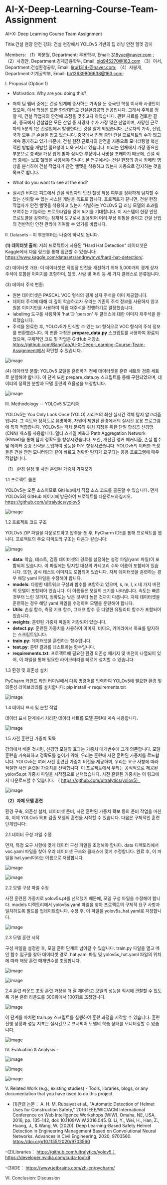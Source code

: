 # AI-X-Deep-Learning-Course-Team-Assignment
AI+X: Deep Learning Course Team Assignment

Title:건설 현장 안전 강화: 건설 현장에서 YOLOv5 기반의 딥 러닝 안전 헬멧 감지 

Members: 
（1）하문월, Department: 무용학부, Email: 318yue@naver.com ;
（2）사경안, Department:경제금융학부, Email: xlq945270@163.com
（3）이서, Department:건설환경공학, Email: lirui1314-@naver.com;
（4）사봉개, Department:기계공학부, Email: bb13639806638@163.com;

 I. Proposal (Option 1)  
 - Motivation: Why are you doing this?
 - 저희 팀 멤버 중에는 건설 업계에 종사하는 가족을 둔 중국인 학생 이서와 사경안이 있으며, 이서 학생은 또한 한양대학교 건설환경공학 전공입니다. 그래서 주제를 정할 때, 건설 작업자의 안전에 초점을 맞추고자 하였습니다. 관련 자료를 검토한 결과, 중국에서 건설업은 모든 산업 중 사망자 수가 가장 많은 산업이며, 사망한 근로자의 5분의 1은 건설업에서 발생한다는 것을 알게 되었습니다. 근로자의 가족, 산업, 국가 모두 큰 손실을 입고 있습니다. 중국에서 진행 중인 건설 프로젝트의 수가 많고 계속 증가하고 있기 때문에, 건설 현장 근로자의 안전을 자동으로 모니터링할 혁신적인 방법을 개발할 필요성이 더욱 커지고 있습니다. 머리는 인체에서 가장 중요한 부분으로 충격을 가장 쉽게 받아 심각한 부상이나 사망을 초래하기 때문에, 건설 작업 중에는 보호 헬멧을 사용해야 합니다. 본 연구에서는 건설 현장의 감시 카메라 영상을 분석하여 건설 작업자가 안전 헬멧을 착용하고 있는지 자동으로 감지하는 것을 목표로 합니다.

 - What do you want to see at the end?
 - 실시간 비디오 피드에서 건설 작업자의 안전 헬멧 착용 여부를 정확하게 탐지할 수 있는 신뢰할 수 있는 시스템 개발을 목표로 합니다. 프로젝트가 끝나면, 건설 현장 작업자가 안전 헬멧을 착용하고 있는지 식별하는 YOLOv5 딥 러닝 모델의 효과를 보여주는 기능하는 프로토타입을 갖게 되기를 기대합니다. 이 시스템이 현장 안전 프로토콜을 강화하는 잠재적 도구로서 활용되어 머리 부상 위험을 줄이고 건설 산업의 전반적인 안전 관리에 기여할 수 있기를 바랍니다.
   
II. Datasets – 이 부분부터는 나중에 하셔도 됩니다. 

**(1) 데이터셋 출처**: 저희 프로젝트에 사용된 "Hard Hat Detection" 데이터셋은 Kaggle에서 다음 링크를 통해 접근할 수 있습니다: https://www.kaggle.com/datasets/andrewmvd/hard-hat-detection/.

(2) 데이터셋 개요: 이 데이터셋은 작업장 안전을 개선하기 위해 5,000개의 경계 상자 주석이 포함된 이미지를 포함하며, 헬멧, 사람 및 머리 등 세 가지 클래스로 분류됩니다.

(3) 데이터 주석 변환:
 - 원본 데이터셋은 PASCAL VOC 형식의 경계 상자 주석을 이미 제공합니다.
 - 데이터 주석에 대해 더 깊이 학습하고자 우리는 기존의 주석 정보를 사용하지 않고 원본 이미지만을 사용하여 직접 재주석을 진행하기로 결정했습니다.
 - labelimg 도구를 사용하여 'hat'과 'person' 두 클래스에 대한 이미지 재주석을 완료했습니다.
 - 주석을 완료한 후, YOLOv5가 인식할 수 있는 txt 형식으로 VOC 형식의 주석 정보를 변환했습니다. 이 변환 과정은 **prepare_data.py** 스크립트를 사용하여 완료되었으며, 구체적인 코드 및 작업은 GitHub 저장소 https://github.com/BangTao/AI-X-Deep-Learning-Course-Team-Assignment에서 확인할 수 있습니다.

![image](https://github.com/BangTao/AI-X-Deep-Learning-Course-Team-Assignment/assets/42737652/add3ed45-df39-48f6-85c3-130d6a08509e)

(4) 데이터셋 분할: YOLOv5 모델을 훈련하기 전에 데이터셋을 훈련 세트와 검증 세트로 분할해야 합니다. 이 단계 또한 prepare_data.py 스크립트를 통해 구현되었으며, 데이터의 정확한 분할과 모델 훈련의 효율성을 보장합니다.

![image](https://github.com/BangTao/AI-X-Deep-Learning-Course-Team-Assignment/assets/42737652/1a1acbf1-3912-4048-a8a0-d8b3564cfb53)


III. Methodology -- YOLOv5 알고리즘

YOLOv5는 You Only Look Once (YOLO) 시리즈의 최신 실시간 객체 탐지 알고리즘입니다. 그 속도와 정확도로 유명하며, 자원이 제한된 환경에서의 실시간 응용 프로그램에 특히 적합합니다. YOLOv5는 객체 분류와 위치 지정을 위한 단일 합성곱 신경망(CNN) 패스를 사용합니다. 멀티 스케일 예측과 Path Aggregation Network (PANet)을 통해 탐지 정확도를 향상시켰습니다. 또한, 개선된 앵커 메커니즘, 손실 함수 및 데이터 증강 전략을 도입하여 성능을 더욱 향상시켰습니다. YOLOv5의 이러한 특성들은 건설 안전 모니터링과 같이 빠르고 정확한 탐지가 요구되는 응용 프로그램에 매우 적합합니다.

（1） 환경 설정 및 사전 훈련된 가중치 가져오기

1.1 프로젝트 클론

YOLOv5는 오픈 소스이므로 GitHub에서 직접 소스 코드를 클론할 수 있습니다. 먼저 YOLOv5의 GitHub 페이지에 방문하여 프로젝트를 다운로드하십시오. https://github.com/ultralytics/yolov5

![image](https://github.com/BangTao/AI-X-Deep-Learning-Course-Team-Assignment/assets/42737652/c645abb3-0c9a-405a-8766-516469fc8468)

1.2 프로젝트 코드 구조

YOLOv5 ZIP 파일을 다운로드하고 압축을 푼 후, PyCharm IDE를 통해 프로젝트를 엽니다. 프로젝트의 주요 디렉토리 구조는 다음과 같습니다:

![image](https://github.com/BangTao/AI-X-Deep-Learning-Course-Team-Assignment/assets/42737652/5ddd3a64-2fb8-44ae-adb4-5c43b09341ae)

 - **data**: 학습, 테스트, 검증 데이터셋의 경로를 설정하는 설정 파일(yaml 파일)이 포함되어 있습니다. 이 파일에는 탐지할 대상의 카테고리 수와 이름이 포함되어 있습니다. 또한, 공식 테스트 이미지도 포함되어 있습니다. 자체 데이터셋을 훈련하는 경우 해당 yaml 파일을 수정해야 합니다.
 - **models**: 다양한 네트워크 구성과 함수를 포함하고 있으며, s, m, l, x 네 가지 버전의 모델이 포함되어 있습니다. 이 이름들은 모델의 크기를 나타냅니다. 속도는 빠른 것부터 느린 것까지, 정확도는 낮은 것부터 높은 것까지 다릅니다. 자체 데이터셋을 훈련하는 경우 해당 yaml 파일을 수정하여 모델을 훈련해야 합니다.
 - **Utils**: 손실 함수, 측정 지표 함수, 그래프 함수 등 다양한 유틸리티 함수가 포함되어 있습니다.
 - **weights**: 훈련된 가중치 파일이 저장되어 있습니다.
 - **detect.py**: 훈련된 가중치를 사용하여 이미지, 비디오, 카메라에서 목표를 탐지하는 스크립트입니다.
 - **train.py**: 데이터셋을 훈련하는 함수입니다.
 - **test.py**: 훈련 결과를 테스트하는 함수입니다.
 - **requirements.txt**: 프로젝트에 필요한 환경 의존성 패키지 및 버전이 나열되어 있어, 이 파일을 통해 필요한 라이브러리를 빠르게 설치할 수 있습니다.

1.3 환경 및 의존성 설치

PyCharm 커맨드 라인 터미널에서 다음 명령어를 입력하여 YOLOv5에 필요한 환경 및 의존성 라이브러리를 설치합니다:
pip install -r requirements.txt

![image](https://github.com/BangTao/AI-X-Deep-Learning-Course-Team-Assignment/assets/42737652/a1f0d19e-e609-4218-bb9d-082a4131faaa)

1.4 데이터 표시 및 분할 작업

데이터 표시 단계에서 처리한 데이터 세트를 모델 훈련에 계속 사용합니다.

![image](https://github.com/BangTao/AI-X-Deep-Learning-Course-Team-Assignment/assets/42737652/95c6477c-867f-4d04-9d4a-e59fe48e1b4f)

1.5 사전 훈련된 가중치 획득

강의에서 배운 것처럼, 신경망 모델의 효과는 가중치 매개변수에 크게 의존합니다. 모델 훈련을 가속화하고 정확도를 높이기 위해, 우리는 훈련에 사전 훈련된 가중치를 로드합니다. YOLOv5는 여러 사전 훈련된 가중치 버전을 제공하며, 우리는 요구 사항에 따라 적절한 사전 훈련된 가중치를 선택합니다. 이 프로젝트에서 우리는 공식적으로 제공된 yolov5s.pt 가중치 파일을 시작점으로 선택했습니다. 사전 훈련된 가중치는 이 링크에서 다운로드할 수 있습니다. （ https://github.com/ultralytics/yolov5）

![image](https://github.com/BangTao/AI-X-Deep-Learning-Course-Team-Assignment/assets/42737652/c62c8b92-c5f5-4945-a7f7-6c2d255d8d54)

**（2）자체 모델 훈련**

환경 구축, 의존성 설치, 데이터셋 준비, 사전 훈련된 가중치 확보 등의 준비 작업을 마친 후, 이제 YOLOv5 목표 검출 모델의 훈련을 시작할 수 있습니다. 다음은 구체적인 훈련 단계입니다:

2.1 데이터 구성 파일 수정 

먼저, 특정 요구 사항에 맞게 데이터 구성 파일을 조정해야 합니다. data 디렉토리에서 voc.yaml 파일을 찾아 우리 데이터셋 구조와 클래스에 맞게 수정합니다. 완료 후, 이 파일을 hat.yaml이라는 이름으로 저장합니다.

![image](https://github.com/BangTao/AI-X-Deep-Learning-Course-Team-Assignment/assets/42737652/8e4ab9bc-fd96-4b47-98cc-e30e69b3ff09)

![image](https://github.com/BangTao/AI-X-Deep-Learning-Course-Team-Assignment/assets/42737652/c575d3f9-d33f-482d-9ee0-2cc86566853b)

2.2 모델 구성 파일 수정

사전 훈련된 가중치로 yolov5s.pt를 선택했기 때문에, 모델 구성 파일을 수정해야 합니다. models 디렉토리에서 yolov5s.yaml 파일을 찾아 프로젝트의 구체적 요구 사항과 일치하도록 필드를 업데이트합니다. 수정 후, 이 파일을 yolov5s_hat.yaml로 저장합니다.

![image](https://github.com/BangTao/AI-X-Deep-Learning-Course-Team-Assignment/assets/42737652/b522e2d5-0826-423d-b25a-be306959f119)

2.3 모델 훈련 시작

구성 파일을 설정한 후, 모델 훈련 단계로 넘어갈 수 있습니다. train.py 파일을 열고 메인 함수 입구를 찾아 데이터셋 경로, hat.yaml 파일 및 yolov5s_hat.yaml 파일의 위치에 따라 해당 훈련 매개변수를 조정합니다.

![image](https://github.com/BangTao/AI-X-Deep-Learning-Course-Team-Assignment/assets/42737652/aeec1eea-26b1-4b93-9c6d-acc2d0e949f4)

![image](https://github.com/BangTao/AI-X-Deep-Learning-Course-Team-Assignment/assets/42737652/e2749b9e-fc12-420f-9e6d-2a48e771045c)

2.4 훈련 라운드 조정 훈련 과정을 더 잘 제어하고 모델의 성능을 적시에 관찰할 수 있도록 기본 훈련 라운드를 300회에서 100회로 조정합니다.

![image](https://github.com/BangTao/AI-X-Deep-Learning-Course-Team-Assignment/assets/42737652/efb66ae7-1c82-4ecb-932f-eb1d6f88744f)

이 단계를 마치면 train.py 스크립트를 실행하여 훈련 과정을 시작할 수 있습니다. 훈련 진행 상황과 성능 지표는 실시간으로 표시되어 모델의 학습 상태를 모니터링할 수 있습니다.

![image](https://github.com/BangTao/AI-X-Deep-Learning-Course-Team-Assignment/assets/42737652/0816a989-e260-4a05-8550-4a20a2954100)

IV. Evaluation & Analysis - 

![image](https://github.com/BangTao/AI-X-Deep-Learning-Course-Team-Assignment/assets/42737652/37cd5436-3f88-4a4a-a29a-00603b72d281)

![image](https://github.com/BangTao/AI-X-Deep-Learning-Course-Team-Assignment/assets/42737652/5565e472-eeec-4e49-964e-066f77c14ed0)

![image](https://github.com/BangTao/AI-X-Deep-Learning-Course-Team-Assignment/assets/42737652/7d6c5a0c-7428-4895-bd2e-7adccd8ce0fb)

V. Related Work (e.g., existing studies) - Tools, libraries, blogs, or any documentation that you have used to do this project. 

- (1)관련 논문：
A.	H. M. Rubaiyat et al., "Automatic Detection of Helmet Uses for Construction Safety," 2016 IEEE/WIC/ACM International Conference on Web Intelligence Workshops (WIW), Omaha, NE, USA, 2016, pp. 135-142, doi: 10.1109/WIW.2016.045.
B.	Li, Y., Wei, H., Han, Z., Huang, J., & Wang, W. (2020). Deep Learning-Based Safety Helmet Detection in Engineering Management Based on Convolutional Neural Networks. Advances in Civil Engineering, 2020, 9703560. https://doi.org/10.1155/2020/9703560

-(2)Libraries：
	https://github.com/ultralytics/yolov5；
	https://developer.nvidia.com/cuda-toolkit
 
-(3)IDE： https://www.jetbrains.com/zh-cn/pycharm/

VI. Conclusion: Discussion



